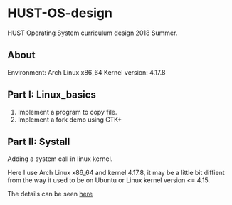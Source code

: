 # HUST-OS-design
HUST Operating System curriculum design 2018 Summer.

## About

Environment: Arch Linux x86_64
Kernel version: 4.17.8

## Part I: Linux_basics

1. Implement a program to copy file.
2. Implement a fork demo using GTK+

## Part II: Systall

Adding a system call in linux kernel.

Here I use Arch Linux x86_64 and kernel 4.17.8, it may be a little bit diffient from the way it used to be on Ubuntu or Linux kernel version <= 4.15.

The details can be seen [here](PartII-Syscall/README.md)